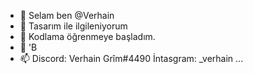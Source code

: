 - 👋 Selam ben @Verhain
- 👀 Tasarım ile ilgileniyorum 
- 🌱 Kodlama öğrenmeye başladım. 
- 💞️ 'B
- 📫 Discord: Verhain Grîm#4490 İntasgram: _verhain ...

<!---
Verhain/Verhain is a ✨ special ✨ repository because its `README.md` (this file) appears on your GitHub profile.
You can click the Preview link to take a look at your changes.
--->

